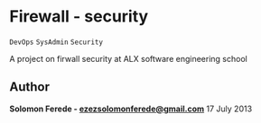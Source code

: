 # Firewall - security
```DevOps```
```SysAdmin```
```Security```

A project on firwall security at ALX software engineering school
## Author
**Solomon Ferede - <ezezsolomonferede@gmail.com>**
        17 July 2013